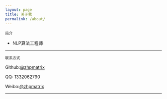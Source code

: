 ```yaml
---
layout: page
title: 关于我
permalink: /about/
---
```


    简介


- NLP算法工程师
 
---


    联系方式

Github:[@zhpmatrix](https://github.com/zhpmatrix/)

QQ: 1332062790

Weibo:[@zhpmatrix](http://weibo.com/u/2879902091/home?wvr=5&lf=reg)

---








  







